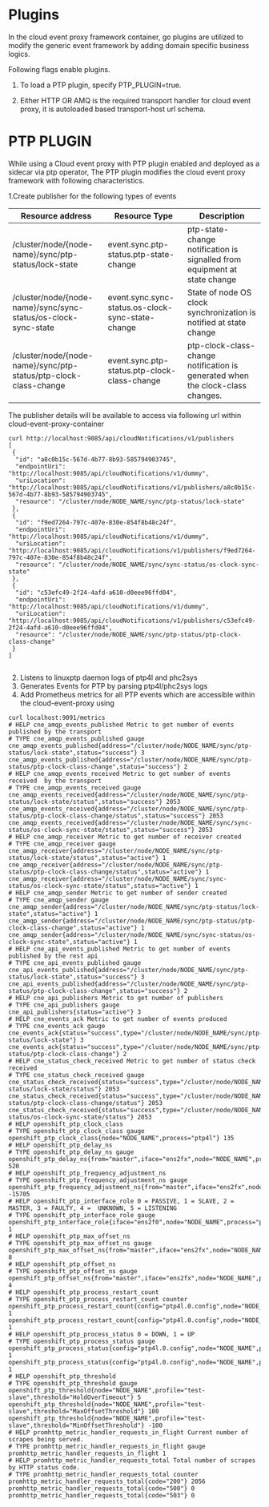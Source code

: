 # Plugins 

In the cloud event proxy framework container, go plugins are utilized to modify the generic event framework by adding domain specific business logics.

Following flags enable plugins.
1. To load a PTP plugin, specify PTP_PLUGIN=true.
   
2. Either HTTP OR  AMQ is the required transport handler for cloud event proxy, it is autoloaded based transport-host url schema.

# PTP PLUGIN

While using a Cloud event proxy with PTP plugin enabled and deployed as a sidecar via ptp operator,
The PTP plugin modifies the cloud event proxy framework with following characteristics.

1.Create publisher for the following types of events

Resource address | Resource Type | Description 
--- |----------------| --- 
/cluster/node/{node-name}/sync/ptp-status/lock-state |event.sync.ptp-status.ptp-state-change |ptp-state-change notification is signalled from equipment at state change
/cluster/node/{node-name}/sync/sync-status/os-clock-sync-state |event.sync.sync-status.os-clock-sync-state-change |State of node OS clock synchronization is notified at state change
/cluster/node/{node-name}/sync/ptp-status/ptp-clock-class-change |event.sync.ptp-status.ptp-clock-class-change |ptp-clock-class-change notification is generated when the clock-class changes.

The publisher details will be available to access via following url within  cloud-event-proxy-container

```
curl http://localhost:9085/api/cloudNotifications/v1/publishers
[
 {
  "id": "a8c0b15c-567d-4b77-8b93-585794903745",
  "endpointUri": "http://localhost:9085/api/cloudNotifications/v1/dummy",
  "uriLocation": "http://localhost:9085/api/cloudNotifications/v1/publishers/a8c0b15c-567d-4b77-8b93-585794903745",
  "resource": "/cluster/node/NODE_NAME/sync/ptp-status/lock-state"
 },
 {
  "id": "f9ed7264-797c-407e-830e-854f8b48c24f",
  "endpointUri": "http://localhost:9085/api/cloudNotifications/v1/dummy",
  "uriLocation": "http://localhost:9085/api/cloudNotifications/v1/publishers/f9ed7264-797c-407e-830e-854f8b48c24f",
  "resource": "/cluster/node/NODE_NAME/sync/sync-status/os-clock-sync-state"
 },
 {
  "id": "c53efc49-2f24-4afd-a610-d0eee96ffd04",
  "endpointUri": "http://localhost:9085/api/cloudNotifications/v1/dummy",
  "uriLocation": "http://localhost:9085/api/cloudNotifications/v1/publishers/c53efc49-2f24-4afd-a610-d0eee96ffd04",
  "resource": "/cluster/node/NODE_NAME/sync/ptp-status/ptp-clock-class-change"
 }
]


```
2. Listens to linuxptp daemon logs of ptp4l and phc2sys
3. Generates Events for PTP by parsing ptp4l/phc2sys logs
4. Add Prometheus metrics for all  PTP events which are accessible within the cloud-event-proxy using 

 ```
 curl localhost:9091/metrics
# HELP cne_amqp_events_published Metric to get number of events published by the transport
# TYPE cne_amqp_events_published gauge
cne_amqp_events_published{address="/cluster/node/NODE_NAME/sync/ptp-status/lock-state",status="success"} 3
cne_amqp_events_published{address="/cluster/node/NODE_NAME/sync/ptp-status/ptp-clock-class-change",status="success"} 2
# HELP cne_amqp_events_received Metric to get number of events received  by the transport
# TYPE cne_amqp_events_received gauge
cne_amqp_events_received{address="/cluster/node/NODE_NAME/sync/ptp-status/lock-state/status",status="success"} 2053
cne_amqp_events_received{address="/cluster/node/NODE_NAME/sync/ptp-status/ptp-clock-class-change/status",status="success"} 2053
cne_amqp_events_received{address="/cluster/node/NODE_NAME/sync/sync-status/os-clock-sync-state/status",status="success"} 2053
# HELP cne_amqp_receiver Metric to get number of receiver created
# TYPE cne_amqp_receiver gauge
cne_amqp_receiver{address="/cluster/node/NODE_NAME/sync/ptp-status/lock-state/status",status="active"} 1
cne_amqp_receiver{address="/cluster/node/NODE_NAME/sync/ptp-status/ptp-clock-class-change/status",status="active"} 1
cne_amqp_receiver{address="/cluster/node/NODE_NAME/sync/sync-status/os-clock-sync-state/status",status="active"} 1
# HELP cne_amqp_sender Metric to get number of sender created
# TYPE cne_amqp_sender gauge
cne_amqp_sender{address="/cluster/node/NODE_NAME/sync/ptp-status/lock-state",status="active"} 1
cne_amqp_sender{address="/cluster/node/NODE_NAME/sync/ptp-status/ptp-clock-class-change",status="active"} 1
cne_amqp_sender{address="/cluster/node/NODE_NAME/sync/sync-status/os-clock-sync-state",status="active"} 1
# HELP cne_api_events_published Metric to get number of events published by the rest api
# TYPE cne_api_events_published gauge
cne_api_events_published{address="/cluster/node/NODE_NAME/sync/ptp-status/lock-state",status="success"} 3
cne_api_events_published{address="/cluster/node/NODE_NAME/sync/ptp-status/ptp-clock-class-change",status="success"} 2
# HELP cne_api_publishers Metric to get number of publishers
# TYPE cne_api_publishers gauge
cne_api_publishers{status="active"} 3
# HELP cne_events_ack Metric to get number of events produced
# TYPE cne_events_ack gauge
cne_events_ack{status="success",type="/cluster/node/NODE_NAME/sync/ptp-status/lock-state"} 3
cne_events_ack{status="success",type="/cluster/node/NODE_NAME/sync/ptp-status/ptp-clock-class-change"} 2
# HELP cne_status_check_received Metric to get number of status check received
# TYPE cne_status_check_received gauge
cne_status_check_received{status="success",type="/cluster/node/NODE_NAME/sync/ptp-status/lock-state/status"} 2053
cne_status_check_received{status="success",type="/cluster/node/NODE_NAME/sync/ptp-status/ptp-clock-class-change/status"} 2053
cne_status_check_received{status="success",type="/cluster/node/NODE_NAME/sync/sync-status/os-clock-sync-state/status"} 2053
# HELP openshift_ptp_clock_class 
# TYPE openshift_ptp_clock_class gauge
openshift_ptp_clock_class{node="NODE_NAME",process="ptp4l"} 135
# HELP openshift_ptp_delay_ns 
# TYPE openshift_ptp_delay_ns gauge
openshift_ptp_delay_ns{from="master",iface="ens2fx",node="NODE_NAME",process="ptp4l"} 520
# HELP openshift_ptp_frequency_adjustment_ns 
# TYPE openshift_ptp_frequency_adjustment_ns gauge
openshift_ptp_frequency_adjustment_ns{from="master",iface="ens2fx",node="NODE_NAME",process="ptp4l"} -15705
# HELP openshift_ptp_interface_role 0 = PASSIVE, 1 = SLAVE, 2 = MASTER, 3 = FAULTY, 4 =  UNKNOWN, 5 = LISTENING
# TYPE openshift_ptp_interface_role gauge
openshift_ptp_interface_role{iface="ens2f0",node="NODE_NAME",process="ptp4l"} 1
# HELP openshift_ptp_max_offset_ns 
# TYPE openshift_ptp_max_offset_ns gauge
openshift_ptp_max_offset_ns{from="master",iface="ens2fx",node="NODE_NAME",process="ptp4l"} 8
# HELP openshift_ptp_offset_ns 
# TYPE openshift_ptp_offset_ns gauge
openshift_ptp_offset_ns{from="master",iface="ens2fx",node="NODE_NAME",process="ptp4l"} 4
# HELP openshift_ptp_process_restart_count 
# TYPE openshift_ptp_process_restart_count counter
openshift_ptp_process_restart_count{config="ptp4l.0.config",node="NODE_NAME",process="phc2sys"} 1
openshift_ptp_process_restart_count{config="ptp4l.0.config",node="NODE_NAME",process="ptp4l"} 1
# HELP openshift_ptp_process_status 0 = DOWN, 1 = UP
# TYPE openshift_ptp_process_status gauge
openshift_ptp_process_status{config="ptp4l.0.config",node="NODE_NAME",process="phc2sys"} 1
openshift_ptp_process_status{config="ptp4l.0.config",node="NODE_NAME",process="ptp4l"} 1
# HELP openshift_ptp_threshold 
# TYPE openshift_ptp_threshold gauge
openshift_ptp_threshold{node="NODE_NAME",profile="test-slave",threshold="HoldOverTimeout"} 5
openshift_ptp_threshold{node="NODE_NAME",profile="test-slave",threshold="MaxOffsetThreshold"} 100
openshift_ptp_threshold{node="NODE_NAME",profile="test-slave",threshold="MinOffsetThreshold"} -100
# HELP promhttp_metric_handler_requests_in_flight Current number of scrapes being served.
# TYPE promhttp_metric_handler_requests_in_flight gauge
promhttp_metric_handler_requests_in_flight 1
# HELP promhttp_metric_handler_requests_total Total number of scrapes by HTTP status code.
# TYPE promhttp_metric_handler_requests_total counter
promhttp_metric_handler_requests_total{code="200"} 2056
promhttp_metric_handler_requests_total{code="500"} 0
promhttp_metric_handler_requests_total{code="503"} 0

 ```

 